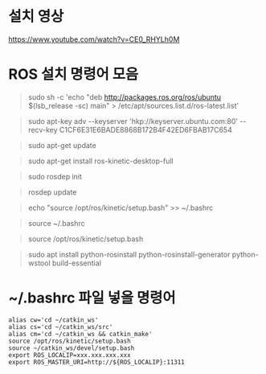 # 설치 영상
https://www.youtube.com/watch?v=CE0_RHYLh0M

# ROS 설치 명령어 모음
>sudo sh -c 'echo "deb http://packages.ros.org/ros/ubuntu $(lsb_release -sc) main" > /etc/apt/sources.list.d/ros-latest.list'

>sudo apt-key adv --keyserver 'hkp://keyserver.ubuntu.com:80' --recv-key C1CF6E31E6BADE8868B172B4F42ED6FBAB17C654

>sudo apt-get update

>sudo apt-get install ros-kinetic-desktop-full

>sudo rosdep init

>rosdep update

>echo "source /opt/ros/kinetic/setup.bash" >> ~/.bashrc

>source ~/.bashrc

>source /opt/ros/kinetic/setup.bash

>sudo apt install python-rosinstall python-rosinstall-generator python-wstool build-essential

# ~/.bashrc 파일 넣을 명령어
    alias cw='cd ~/catkin_ws'
    alias cs='cd ~/catkin_ws/src'
    alias cm='cd ~/catkin_ws && catkin_make'
    source /opt/ros/kinetic/setup.bash
    source ~/catkin_ws/devel/setup.bash
    export ROS_LOCALIP=xxx.xxx.xxx.xxx
    export ROS_MASTER_URI=http://${ROS_LOCALIP}:11311
   
